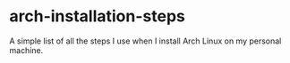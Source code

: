 # arch-installation-steps
A simple list of all the steps I use when I install Arch Linux on my personal machine.
